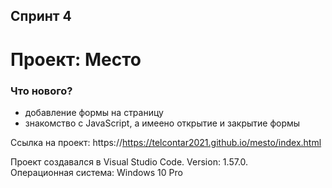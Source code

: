 ## Спринт 4

# Проект: Место

### Что нового?
* добавление формы на страницу
* знакомство с JavaScript, а имеено открытие и закрытие формы

Ссылка на проект: https://https://telcontar2021.github.io/mesto/index.html

Проект создавался в Visual Studio Code. Version: 1.57.0.  
Операционная система: Windows 10 Pro
